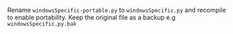 Rename `windowsSpecific-portable.py` to `windowsSpecific.py` and recompile to enable portability.
Keep the original file as a backup e.g `windowsSpecific.py.bak`